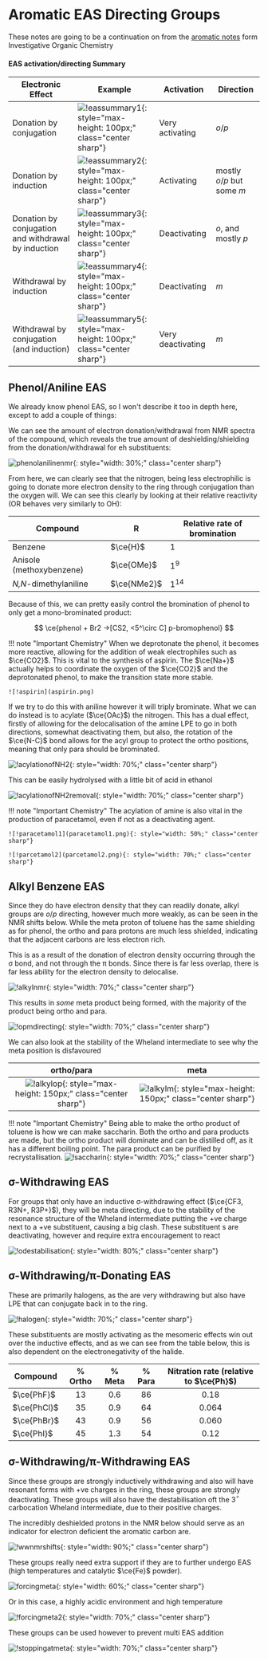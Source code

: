 # Aromatic EAS Directing Groups

These notes are going to be a continuation on from the [aromatic notes](../../../Sem%203.%20Organic/10.%20Aromatic%20Compounds/) form Investigative Organic Chemistry

#### EAS activation/directing Summary

| Electronic Effect                                   | Example                                                      | Activation        | Direction                   |
| --------------------------------------------------- | ------------------------------------------------------------ | ----------------- | --------------------------- |
| Donation by conjugation                             | ![!eassummary1](eassummary1.png){: style="max-height: 100px;" class="center sharp"} | Very activating   | *o*/*p*                     |
| Donation by induction                               | ![!eassummary2](eassummary2.png){: style="max-height: 100px;" class="center sharp"} | Activating        | mostly *o*/*p* but some *m* |
| Donation by conjugation and withdrawal by induction | ![!eassummary3](eassummary3.png){: style="max-height: 100px;" class="center sharp"} | Deactivating      | *o*, and mostly *p*         |
| Withdrawal by induction                             | ![!eassummary4](eassummary4.png){: style="max-height: 100px;" class="center sharp"} | Deactivating      | *m*                         |
| Withdrawal by conjugation (and induction)           | ![!eassummary5](eassummary5.png){: style="max-height: 100px;" class="center sharp"} | Very deactivating | *m*                         |



## Phenol/Aniline EAS

We already know phenol EAS, so I won't describe it too in depth here, except to add a couple of things:

We can see the amount of electron donation/withdrawal from NMR spectra of the compound, which reveals the true amount of deshielding/shielding from the donation/withdrawal for eh substituents:

![phenolanilinenmr](phenolanilinenmr.png){: style="width: 30%;" class="center sharp"}

From here, we can clearly see that the nitrogen, being less electrophilic is going to donate more electron density to the ring through conjugation than the oxygen will. We can see this clearly by looking at their relative reactivity (OR behaves very similarly to OH):

| Compound                 | R           | Relative rate of bromination |
| ------------------------ | ----------- | ---------------------------- |
| Benzene                  | $\ce{H}$    | $1$                          |
| Anisole (methoxybenzene) | $\ce{OMe}$  | $1^9$                        |
| *N,N*-dimethylaniline    | $\ce{NMe2}$ | $1^{14}$                     |

Because of this, we can pretty easily control the bromination of phenol to only get a mono-brominated product:

$$
\ce{phenol + Br2 ->[CS2, <5^\circ C] p-bromophenol}
$$

!!! note "Important Chemistry"
	When we deprotonate the phenol, it becomes more reactive, allowing for the addition of weak electrophiles such as $\ce{CO2}$. This is vital to the synthesis of aspirin. The $\ce{Na+}$ actually helps to coordinate the oxygen of the $\ce{CO2}$ and the deprotonated phenol, to make the transition state more stable.
	

	![!aspirin](aspirin.png)

If we try to do this with aniline however it will triply brominate. What we can do instead is to acylate ($\ce{OAc}$) the nitrogen. This has a dual effect, firstly of allowing for the delocalisation of the amine LPE to go in both directions, somewhat deactivating them, but also, the rotation of the $\ce{N-C}$ bond allows for the acyl group to protect the ortho positions, meaning that only para should be brominated.

![!acylationofNH2](acylationofNH2.png){: style="width: 70%;" class="center sharp"}

This can be easily hydrolysed with a little bit of acid in ethanol

![!acylationofNH2removal](acylationofNH2removal.png){: style="width: 70%;" class="center sharp"}

!!! note "Important Chemistry"
	The acylation of amine is also vital in the production of paracetamol, even if not as a deactivating agent.
	

	![!paracetamol1](paracetamol1.png){: style="width: 50%;" class="center sharp"}
	
	![!parcetamol2](parcetamol2.png){: style="width: 70%;" class="center sharp"}




## Alkyl Benzene EAS

Since they do have electron density that they can readily donate, alkyl groups are *o*/*p* directing, however much more weakly, as can be seen in the NMR shifts below. While the meta proton of toluene has the same shielding as for phenol, the ortho and para protons are much less shielded, indicating that the adjacent carbons are less electron rich.

This is as a result of the donation of electron density occurring through the σ bond, and not through the π bonds. Since there is far less overlap, there is far less ability for the electron density to delocalise.

![!alkylnmr](alkylnmr.png){: style="width: 70%;" class="center sharp"}

This results in *some* meta product being formed, with the majority of the product being ortho and para.

![!opmdirecting](opmdirecting.png){: style="width: 70%;" class="center sharp"}

We can also look at the stability of the Wheland intermediate to see why the meta position is disfavoured

|                          ortho/para                          |                             meta                             |
| :----------------------------------------------------------: | :----------------------------------------------------------: |
| ![!alkylop](alkylop.png){: style="max-height: 150px;" class="center sharp"} | ![!alkylm](alkylm.png){: style="max-height: 150px;" class="center sharp"} |

 !!! note "Important Chemistry"
	Being able to make the ortho product of toluene is how we can make saccharin. Both the ortho and para products are made, but the ortho product will dominate and can be distilled off, as it has a different boiling point. The para product can be purified by recrystallisation.
	![!saccharin](saccharin.png){: style="width: 70%;" class="center sharp"}

## σ-Withdrawing EAS

For groups that only have an inductive σ-withdrawing effect ($\ce{CF3, R3N+, R3P+}$), they will be meta directing, due to the stability of the resonance structure of the Wheland intermediate putting the +ve charge next to a +ve substituent, causing a big clash. These substituent s are deactivating, however and require extra encouragement to react

![!odestabilisation](odestabilisation.png){: style="width: 80%;" class="center sharp"}

## σ-Withdrawing/π-Donating EAS

These are primarily halogens, as the are very withdrawing but also have LPE that can conjugate back in to the ring.

![!halogen](halogen.png){: style="width: 70%;" class="center sharp"}

These substituents are mostly activating as the mesomeric effects win out over the inductive effects, and as we can see from the table below, this is also dependent on the electronegativity of the halide.

| Compound    | % Ortho | % Meta | % Para | Nitration rate (relative to $\ce{Ph}$) |
| ----------- | :-----: | :----: | :----: | :------------------------------------: |
| $\ce{PhF}$  |   13    |  0.6   |   86   |                  0.18                  |
| $\ce{PhCl}$ |   35    |  0.9   |   64   |                 0.064                  |
| $\ce{PhBr}$ |   43    |  0.9   |   56   |                 0.060                  |
| $\ce{PhI}$  |   45    |  1.3   |   54   |                  0.12                  |



## σ-Withdrawing/π-Withdrawing EAS

Since these groups are strongly inductively withdrawing and also will have resonant forms with +ve charges in the ring, these groups are strongly deactivating. These groups will also have the destabilisation oft the 3$^\circ$ carbocation Wheland intermediate, due to their positive charges.

The incredibly deshielded protons in the NMR below should serve as an indicator for electron deficient the aromatic carbon are.

![!wwnmrshifts](wwnmrshifts.png){: style="width: 90%;" class="center sharp"}

 These groups really need extra support if they are to further undergo EAS (high temperatures and catalytic $\ce{Fe}$ powder).

![forcingmeta](forcingmeta.png){: style="width: 60%;" class="center sharp"}

Or in this case, a highly acidic environment and high temperature 

![!forcingmeta2](forcingmeta2.png){: style="width: 70%;" class="center sharp"}

These groups can be used however to prevent multi EAS addition

![!stoppingatmeta](stoppingatmeta.png){: style="width: 70%;" class="center sharp"}

